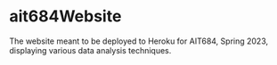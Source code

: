 # ait684Website
The website meant to be deployed to Heroku for AIT684, Spring 2023, displaying various data analysis techniques.

